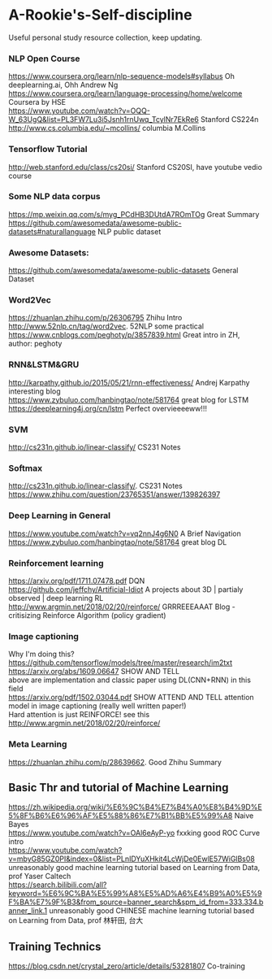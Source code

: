 # A-Rookie's-Self-discipline
Useful personal study resource collection, keep updating.
### NLP Open Course
https://www.coursera.org/learn/nlp-sequence-models#syllabus Oh deeplearning.ai, Ohh Andrew Ng <br>
https://www.coursera.org/learn/language-processing/home/welcome Coursera by HSE <br>
https://www.youtube.com/watch?v=OQQ-W_63UgQ&list=PL3FW7Lu3i5Jsnh1rnUwq_TcylNr7EkRe6 Stanford CS224n <br>
http://www.cs.columbia.edu/~mcollins/ columbia M.Collins <br>
### Tensorflow Tutorial
http://web.stanford.edu/class/cs20si/ Stanford CS20SI, have youtube vedio course <br>
### Some NLP data corpus 
https://mp.weixin.qq.com/s/myg_PCdHB3DUtdA7ROmTOg Great Summary <br>
https://github.com/awesomedata/awesome-public-datasets#naturallanguage NLP public dataset <br>
### Awesome Datasets:
https://github.com/awesomedata/awesome-public-datasets General Dataset <br>
### Word2Vec
https://zhuanlan.zhihu.com/p/26306795 Zhihu Intro <br>
http://www.52nlp.cn/tag/word2vec. 52NLP some practical <br>
https://www.cnblogs.com/peghoty/p/3857839.html Great intro in ZH, author: peghoty <br>
### RNN&LSTM&GRU
http://karpathy.github.io/2015/05/21/rnn-effectiveness/  Andrej Karpathy interesting blog <br>
https://www.zybuluo.com/hanbingtao/note/581764 great blog for LSTM <br>
https://deeplearning4j.org/cn/lstm Perfect overvieeeeww!!! <br>
### SVM
http://cs231n.github.io/linear-classify/   CS231 Notes <br>
### Softmax
http://cs231n.github.io/linear-classify/.  CS231 Notes <br>
https://www.zhihu.com/question/23765351/answer/139826397 <br>
### Deep Learning in General
https://www.youtube.com/watch?v=vq2nnJ4g6N0 A Brief Navigation <br>
https://www.zybuluo.com/hanbingtao/note/581764 great blog DL <br>
### Reinforcement learning
https://arxiv.org/pdf/1711.07478.pdf DQN <br>
https://github.com/jeffchy/Artificial-Idiot A projects about 3D | partialy observed | deep learning RL <br>
http://www.argmin.net/2018/02/20/reinforce/ GRRREEEAAAT Blog - critisizing Reinforce Algorithm (policy gradient) <br>
### Image captioning
Why I'm doing this? <br>
https://github.com/tensorflow/models/tree/master/research/im2txt <br>
https://arxiv.org/abs/1609.06647 SHOW AND TELL <br>
above are implementation and classic paper using DL(CNN+RNN) in this field <br> 
https://arxiv.org/pdf/1502.03044.pdf SHOW ATTEND AND TELL attention model in image captioning (really well written paper!)<br>
Hard attention is just REINFORCE! see this http://www.argmin.net/2018/02/20/reinforce/ <br>
### Meta Learning
https://zhuanlan.zhihu.com/p/28639662. Good Zhihu Summary  <br>
## Basic Thr and tutorial of Machine Learning
https://zh.wikipedia.org/wiki/%E6%9C%B4%E7%B4%A0%E8%B4%9D%E5%8F%B6%E6%96%AF%E5%88%86%E7%B1%BB%E5%99%A8 Naive Bayes <br>
https://www.youtube.com/watch?v=OAl6eAyP-yo fxxking good ROC Curve intro <br>
https://www.youtube.com/watch?v=mbyG85GZ0PI&index=0&list=PLnIDYuXHkit4LcWjDe0EwlE57WiGlBs08 unreasonably good machine learning tutorial based on Learning from Data, prof Yaser Caltech <br>
https://search.bilibili.com/all?keyword=%E6%9C%BA%E5%99%A8%E5%AD%A6%E4%B9%A0%E5%9F%BA%E7%9F%B3&from_source=banner_search&spm_id_from=333.334.banner_link.1 unreasonably good CHINESE machine learning tutorial based on Learning from Data, prof 林轩田, 台大<br>
## Training Technics
https://blog.csdn.net/crystal_zero/article/details/53281807 Co-training <br>
